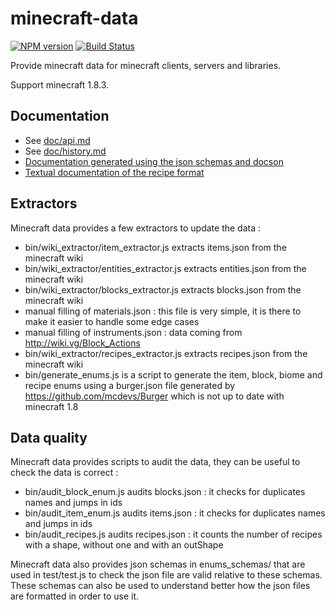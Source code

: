 # minecraft-data 
[![NPM version](https://badge.fury.io/js/minecraft-data.svg)](http://badge.fury.io/js/minecraft-data) [![Build Status](https://circleci.com/gh/PrismarineJS/minecraft-data.svg?style=shield)](https://circleci.com/gh/PrismarineJS/minecraft-data)

Provide minecraft data for minecraft clients, servers and libraries.

Support minecraft 1.8.3.

## Documentation

 * See [doc/api.md](doc/api.md)
 * See [doc/history.md](doc/history.md)
 * [Documentation generated using the json schemas and docson](http://prismarinejs.github.io/minecraft-data/)
 * [Textual documentation of the recipe format](doc/recipes.md)

## Extractors

Minecraft data provides a few extractors to update the data :

 * bin/wiki_extractor/item_extractor.js extracts items.json from the minecraft wiki
 * bin/wiki_extractor/entities_extractor.js extracts entities.json from the minecraft wiki
 * bin/wiki_extractor/blocks_extractor.js extracts blocks.json from the minecraft wiki
 * manual filling of materials.json : this file is very simple, it is there to make it easier to handle some edge cases
 * manual filling of instruments.json : data coming from http://wiki.vg/Block_Actions
 * bin/wiki_extractor/recipes_extractor.js extracts recipes.json from the minecraft wiki
 * bin/generate_enums.js is a script to generate the item, block, biome and recipe enums using a burger.json file generated by https://github.com/mcdevs/Burger which is not up to date with minecraft 1.8

## Data quality

Minecraft data provides scripts to audit the data, they can be useful to check the data is correct :

 * bin/audit_block_enum.js audits blocks.json : it checks for duplicates names and jumps in ids
 * bin/audit_item_enum.js audits items.json : it checks for duplicates names and jumps in ids
 * bin/audit_recipes.js audits recipes.json : it counts the number of recipes with a shape, without one and with an outShape 
 
Minecraft data also provides json schemas in enums_schemas/ that are used in test/test.js to check the json file are valid relative to these schemas.
These schemas can also be used to understand better how the json files are formatted in order to use it.